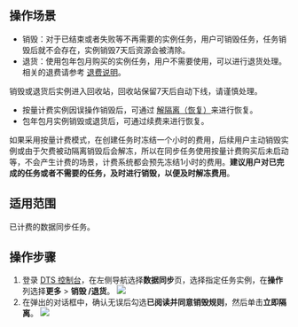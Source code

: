 ## 操作场景

- 销毁：对于已结束或者失败等不再需要的实例任务，用户可销毁任务，任务销毁后就不会存在，实例销毁7天后资源会被清除。
- 退货：使用包年包月购买的实例任务，用户不需要使用，可以进行退货处理。相关的退费请参考 [退费说明](https://cloud.tencent.com/document/product/571/40536)。

销毁或退货后实例进入回收站，回收站保留7天后自动下线，请谨慎处理。
- 按量计费实例因误操作销毁后，可通过 [解隔离（恢复）](https://cloud.tencent.com/document/product/571/72609)来进行恢复。
- 包年包月实例销毁或退货后，可通过续费来进行恢复。

如果采用按量计费模式，在创建任务时冻结一个小时的费用，后续用户主动销毁实例或由于欠费被动隔离销毁后会解冻，所以在同步任务使用按量计费购买后未启动等，不会产生计费的场景，计费系统都会预先冻结1小时的费用。**建议用户对已完成的任务或者不需要的任务，及时进行销毁，以便及时解冻费用**。

## 适用范围

已计费的数据同步任务。

## 操作步骤

1. 登录 [DTS 控制台](https://console.cloud.tencent.com/dts/migration)，在左侧导航选择**数据同步**页，选择指定任务实例，在**操作**列选择**更多** > **销毁 /退货**。
![](https://qcloudimg.tencent-cloud.cn/raw/0764cecde3d20f9c49d198bf87fcd97f.png)
2. 在弹出的对话框中，确认无误后勾选**已阅读并同意销毁规则**，然后单击**立即隔离**。
![](https://qcloudimg.tencent-cloud.cn/raw/ca70be2ee5bb6655094ece3d96080604.png)
